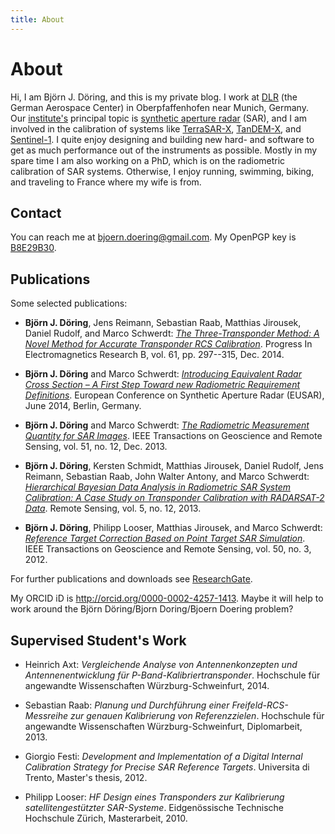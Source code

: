 ```yaml
---
title: About
---
```


About
=====

Hi, I am Björn J. Döring, and this is my private blog. I work at [DLR](http://www.dlr.de) (the German Aerospace Center) in Oberpfaffenhofen near Munich, Germany. Our [institute's](http://www.dlr.de/hr/en) principal topic is [synthetic aperture radar](https://en.wikipedia.org/wiki/Synthetic_aperture_radar) (SAR), and I am involved in the calibration of systems like [TerraSAR-X](http://www.dlr.de/eo/en/desktopdefault.aspx/tabid-5725/9296_read-15979/), [TanDEM-X](http://www.dlr.de/eo/en/desktopdefault.aspx/tabid-5727/10086_read-21046/), and [Sentinel-1](http://www.esa.int/Our_Activities/Observing_the_Earth/Copernicus/Sentinel-1). I quite enjoy designing and building new hard- and software to get as much performance out of the instruments as possible. Mostly in my spare time I am also working on a PhD, which is on the radiometric calibration of SAR systems. Otherwise, I enjoy running, swimming, biking, and traveling to France where my wife is from.



Contact
-------

You can reach me at [bjoern.doering@gmail.com](mailto:bjoern.doering@gmail.com). My OpenPGP key is [B8E29B30](assets/files/bjoern-doering-gmail-com-pubkey.asc).


Publications
------------

Some selected publications:

* **Björn J. Döring**, Jens Reimann, Sebastian Raab, Matthias Jirousek, Daniel Rudolf, and Marco Schwerdt: [*The Three-Transponder Method: A Novel Method for Accurate Transponder RCS Calibration*](http://www.jpier.org/PIERB/pier.php?paper=14110406). Progress In Electromagnetics Research B, vol. 61, pp. 297--315, Dec. 2014.

* **Björn J. Döring** and Marco Schwerdt: [*Introducing Equivalent Radar Cross Section – A First Step Toward new Radiometric Requirement Definitions*](https://www.researchgate.net/publication/259899549_Introducing_Equivalent_Radar_Cross_Section__A_First_Step_Toward_new_Radiometric_Requirement_Definitions). European Conference on Synthetic Aperture Radar (EUSAR), June 2014, Berlin, Germany.

* **Björn J. Döring** and Marco Schwerdt: [*The Radiometric Measurement Quantity for SAR Images*](https://www.researchgate.net/publication/236992377_The_Radiometric_Measurement_Quantity_for_SAR_Images). IEEE Transactions on Geoscience and Remote Sensing, vol. 51, no. 12, Dec. 2013.

* **Björn J. Döring**, Kersten Schmidt, Matthias Jirousek, Daniel Rudolf, Jens Reimann, Sebastian Raab, John Walter Antony, and Marco Schwerdt: [*Hierarchical Bayesian Data Analysis in Radiometric SAR System Calibration: A Case Study on Transponder Calibration with RADARSAT-2 Data*](https://www.researchgate.net/publication/259082245_Hierarchical_Bayesian_Data_Analysis_in_Radiometric_SAR_System_Calibration_A_Case_Study_on_Transponder_Calibration_with_RADARSAT-2_Data). Remote Sensing, vol. 5, no. 12, 2013.

* **Björn J. Döring**, Philipp Looser, Matthias Jirousek, and Marco Schwerdt: [*Reference Target Correction Based on Point Target SAR Simulation*](https://www.researchgate.net/publication/225023631_Reference_Target_Correction_Based_on_Point_Target_SAR_Simulation). IEEE Transactions on Geoscience and Remote Sensing, vol. 50, no. 3, 2012.

For  further publications and downloads see [ResearchGate](http://www.researchgate.net/profile/Bjoern_Doering).

My ORCID iD is <http://orcid.org/0000-0002-4257-1413>. Maybe it will help to work around the Björn Döring/Bjorn Doring/Bjoern Doering problem?


Supervised Student's Work
-------------------------

* Heinrich Axt: *Vergleichende Analyse von Antennenkonzepten und Antennenentwicklung für P-Band-Kalibriertransponder*. Hochschule für angewandte Wissenschaften Würzburg-Schweinfurt, 2014.

* Sebastian Raab: *Planung und Durchführung einer Freifeld-RCS-Messreihe zur genauen Kalibrierung von Referenzzielen*. Hochschule für angewandte Wissenschaften Würzburg-Schweinfurt, Diplomarbeit, 2013.

* Giorgio Festi: *Development and Implementation of a Digital Internal Calibration Strategy for Precise SAR Reference Targets*. Universita di Trento, Master's thesis, 2012.

* Philipp Looser: *HF Design eines Transponders zur Kalibrierung satellitengestützter SAR-Systeme*. Eidgenössische Technische Hochschule Zürich, Masterarbeit, 2010.
